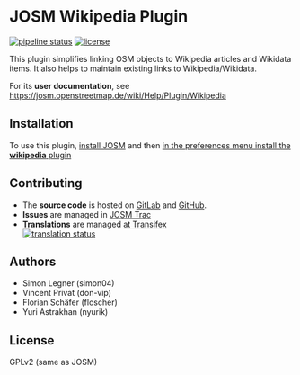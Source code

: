 # JOSM Wikipedia Plugin

[![pipeline status](https://gitlab.com/JOSM/wikipedia/badges/master/pipeline.svg)](https://gitlab.com/JOSM/wikipedia/commits/master)
[![license](https://img.shields.io/badge/license-GPLv2-blue.svg?style=flat-square)](./LICENSE)

This plugin simplifies linking OSM objects to Wikipedia articles and Wikidata items. It also helps to maintain existing links to Wikipedia/Wikidata.

For its **user documentation**, see https://josm.openstreetmap.de/wiki/Help/Plugin/Wikipedia

## Installation

To use this plugin, [install JOSM](https://josm.openstreetmap.de/wiki/Download) and then [in the preferences menu install the **wikipedia** plugin](https://josm.openstreetmap.de/wiki/Help/Preferences/Plugins#AutomaticinstallationviaPreferencesmenu)

## Contributing

- The **source code** is hosted on [GitLab](https://gitlab.com/JOSM/wikipedia) and [GitHub](https://github.com/JOSM/wikipedia).
- **Issues** are managed in [JOSM Trac](https://josm.openstreetmap.de/query?status=assigned&status=needinfo&status=new&status=reopened&component=Plugin+wikipedia&col=id&col=summary&col=status&col=type&col=priority&col=milestone&col=component&col=time&col=changetime&report=1&desc=1&order=changet)
- **Translations** are managed [at Transifex](https://www.transifex.com/josm/josm/josm-plugin_wikipedia)  
  [![translation status](https://www.transifex.com/projects/p/josm/resource/josm-plugin_wikipedia/chart/image_png/)](https://www.transifex.com/josm/josm/josm-plugin_wikipedia)

## Authors

- Simon Legner (simon04)
- Vincent Privat (don-vip)
- Florian Schäfer (floscher)
- Yuri Astrakhan (nyurik)

## License

GPLv2 (same as JOSM)
